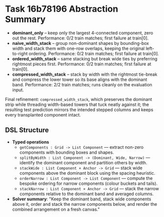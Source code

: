 # Task 16b78196 Abstraction Summary

- **dominant_only** – keep only the largest 4-connected component, zero out the rest. Performance: 0/2 train matches; first failure at train[0].
- **naive_width_stack** – group non-dominant shapes by bounding-box width and stack them with one-row overlaps, keeping the original left-to-right ordering. Performance: 0/2 train matches; first failure at train[0].
- **ordered_width_stack** – same stacking but break wide ties by preferring rightmost pieces first. Performance: 0/2 train matches; first failure at train[0].
- **compressed_width_stack** – stack by width with the rightmost tie-break and compress the lower tower so its base aligns with the dominant band. Performance: 2/2 train matches; runs cleanly on the evaluation input.

Final refinement: `compressed_width_stack`, which preserves the dominant strip while threading width-based towers that tuck neatly against it; the resulting test prediction mirrors the intended stepped columns and keeps every transplanted component intact.

## DSL Structure
- **Typed operations**
  - `getComponents : Grid -> List Component` — extract non-zero components with bounding boxes and shapes.
  - `splitByWidth : List Component -> (Dominant, Wide, Narrow)` — identify the dominant component and partition others by width.
  - `stackWide : List Component × Anchor -> Grid` — stack wide components above the dominant block using the spacing heuristic.
  - `orderNarrow : List Component -> List Component` — compute the bespoke ordering for narrow components (colour buckets and tails).
  - `stackNarrow : List Component × Anchor -> Grid` — stack the narrow components relative to the dominant band and averaged columns.
- **Solver summary**: "Keep the dominant band, stack wide components above it, order and stack the narrow components below, and render the combined arrangement on a fresh canvas."
